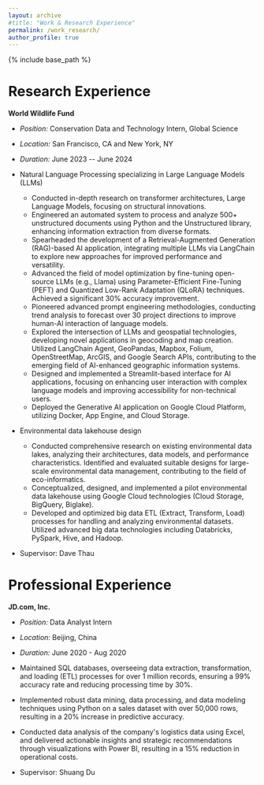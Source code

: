 ```yaml
---
layout: archive
#title: "Work & Research Experience"
permalink: /work_research/
author_profile: true
---
```


{% include base_path %}

Research Experience
======
**World Wildlife Fund**
- *Position:* Conservation Data and Technology Intern, Global Science
- *Location:* San Francisco, CA and New York, NY
- *Duration:* June 2023 -- June 2024

- Natural Language Processing specializing in Large Language Models (LLMs)
  - Conducted in-depth research on transformer architectures, Large Language Models, focusing on structural innovations.
  - Engineered an automated system to process and analyze 500+ unstructured documents using Python and the Unstructured library, enhancing information extraction from diverse formats.
  - Spearheaded the development of a Retrieval-Augmented Generation (RAG)-based AI application, integrating multiple LLMs via LangChain to explore new approaches for improved performance and versatility.
  - Advanced the field of model optimization by fine-tuning open-source LLMs (e.g., Llama) using Parameter-Efficient Fine-Tuning (PEFT) and Quantized Low-Rank Adaptation (QLoRA) techniques. Achieved a significant 30% accuracy improvement.
  - Pioneered advanced prompt engineering methodologies, conducting trend analysis to forecast over 30 project directions to improve human-AI interaction of language models.
  - Explored the intersection of LLMs and geospatial technologies, developing novel applications in geocoding and map creation. Utilized LangChain Agent, GeoPandas, Mapbox, Folium, OpenStreetMap, ArcGIS, and Google Search APIs, contributing to the emerging field of AI-enhanced geographic information systems.
  - Designed and implemented a Streamlit-based interface for AI applications, focusing on enhancing user interaction with complex language models and improving accessibility for non-technical users.
  - Deployed the Generative AI application on Google Cloud Platform, utilizing Docker, App Engine, and Cloud Storage.

- Environmental data lakehouse design
  - Conducted comprehensive research on existing environmental data lakes, analyzing their architectures, data models, and performance characteristics. Identified and evaluated suitable designs for large-scale environmental data management, contributing to the field of eco-informatics.
  - Conceptualized, designed, and implemented a pilot environmental data lakehouse using Google Cloud technologies (Cloud Storage, BigQuery, Biglake).
  - Developed and optimized big data ETL (Extract, Transform, Load) processes for handling and analyzing environmental datasets. Utilized advanced big data technologies including Databricks, PySpark, Hive, and Hadoop.

 * Supervisor: Dave Thau

Professional Experience
======
**JD.com, Inc.**
- *Position:* Data Analyst Intern
- *Location:* Beijing, China
- *Duration:* June 2020 - Aug 2020

- Maintained SQL databases, overseeing data extraction, transformation, and loading (ETL) processes for over 1 million records, ensuring a 99% accuracy rate and reducing processing time by 30%.
- Implemented robust data mining, data processing, and data modeling techniques using Python on a sales dataset with over 50,000 rows, resulting in a 20% increase in predictive accuracy.
- Conducted data analysis of the company's logistics data using Excel, and delivered actionable insights and strategic recommendations through visualizations with Power BI, resulting in a 15% reduction in operational costs.

 * Supervisor: Shuang Du